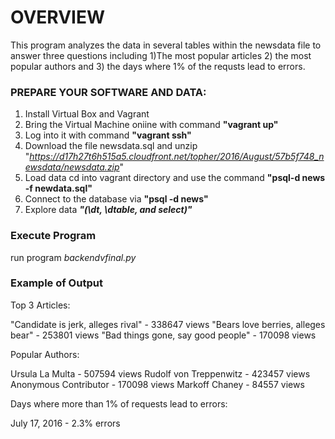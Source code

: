 # OVERVIEW

This program analyzes the data in several tables within the newsdata file to answer three questions including 1)The most popular articles 2) the most popular authors and 3) the days where 1% of the requsts lead to errors.

### PREPARE YOUR SOFTWARE AND DATA:

1) Install Virtual Box and Vagrant
2) Bring the Virtual Machine oniine with command **"vagrant up"**
3) Log into it with command **"vagrant ssh"**
4) Download the file newsdata.sql and unzip "_https://d17h27t6h515a5.cloudfront.net/topher/2016/August/57b5f748_newsdata/newsdata.zip_"
5) Load data cd into vagrant directory and use the command **"psql-d news -f newdata.sql"**
6) Connect to the database via **"psql -d news"**
7) Explore data _**"(\dt, \dtable, and select)"**_

### Execute Program
run program _backendvfinal.py_

### Example of Output

Top 3 Articles:

"Candidate is jerk, alleges rival" - 338647 views
"Bears love berries, alleges bear" - 253801 views
"Bad things gone, say good people" - 170098 views

Popular Authors:

Ursula La Multa - 507594 views
Rudolf von Treppenwitz - 423457 views
Anonymous Contributor - 170098 views
Markoff Chaney - 84557 views

Days where more than 1% of requests lead to errors:

July      17, 2016 - 2.3% errors





